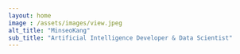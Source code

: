 ```yaml
---
layout: home
image : /assets/images/view.jpeg
alt_title: "MinseoKang"
sub_title: "Artificial Intelligence Developer & Data Scientist"
---
```

